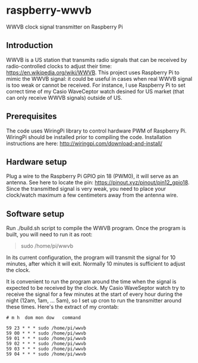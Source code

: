# raspberry-wwvb
WWVB clock signal transmitter on Raspberry Pi

## Introduction

WWVB is a US station that transmits radio signals that can be received by radio-controlled clocks to adjust their time: https://en.wikipedia.org/wiki/WWVB. This project uses Raspberry Pi to mimic the WWVB signal: it could be useful in cases when real WWVB signal is too weak or cannot be received. For instance, I use Raspberry Pi to set correct time of my Casio WaveCeptor watch desined for US market (that can only receive WWVB signals) outside of US. 

## Prerequisites

The code uses WiringPi library to control hardware PWM of Raspberry Pi. WiringPi should be installed prior to compiling the code. Installation instructions are here: http://wiringpi.com/download-and-install/

## Hardware setup

Plug a wire to the Raspberry Pi GPIO pin 18 (PWM0), it will serve as an antenna. See here to locate the pin: 
https://pinout.xyz/pinout/pin12_gpio18. Since the transmitted signal is very weak, you need to place your clock/watch maximum a few centimeters away from the antenna wire. 

## Software setup

Run ./build.sh script to compile the WWVB program. Once the program is built, you will need to run it as root: 

> sudo /home/pi/wwvb

In its current configuration, the program will transmit the signal for 10 minutes, after which it will exit. Normally 10 minutes is sufficient to adjust the clock. 

It is convenient to run the program around the time when the signal is expected to be received by the clock. My Casio WaveSeptor watch try to receive the signal for a few minutes at the start of every hour during the night (12am, 1am, ... 5am), so I set up cron to run the transmitter around these times. Here's the extract of my crontab: 

    # m h  dom mon dow   command

    59 23 * * * sudo /home/pi/wwvb
    59 00 * * * sudo /home/pi/wwvb
    59 01 * * * sudo /home/pi/wwvb
    59 02 * * * sudo /home/pi/wwvb
    59 03 * * * sudo /home/pi/wwvb
    59 04 * * * sudo /home/pi/wwvb

